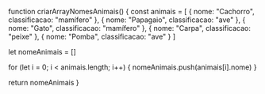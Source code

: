 function criarArrayNomesAnimais() {
    const animais = [
      { nome: "Cachorro", classificacao: "mamífero" },
      { nome: "Papagaio", classificacao: "ave" },
      { nome: "Gato", classificacao: "mamífero" },
      { nome: "Carpa", classificacao: "peixe" },
      { nome: "Pomba", classificacao: "ave" }
    ]

 let nomeAnimais = []
 
 for (let i = 0; i < animais.length; i++) {
   nomeAnimais.push(animais[i].nome)
 }

return nomeAnimais
}